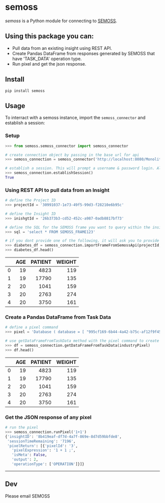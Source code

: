 # **semoss**

*semoss* is a Python module for connecting to [SEMOSS](https://semoss.org/).

## Using this package you can:

 - Pull data from an existing insight using REST API.
 - Create Pandas DataFrame from responses generated by SEMOSS that have 'TASK_DATA' operation type.
 - Run pixel and get the json response.

## **Install**

    pip install semoss


## **Usage**

To interract with a semoss instance, import the `semoss_connector` and establish a session:


### Setup
```python
>>> from semoss.semoss_connector import semoss_connector

# create connection object by passing in the base url for api
>>> semoss_connection = semoss_connector('http://localhost:8080/Monolith')

# establish a session. This will prompt a username & password login. Alternatively, you can set 'SEMOSS_USERNAME' and 'SEMOSS_PASSWORD' in environement variables. 
>>> semoss_connection.establishSession() 
True
```

### Using REST API to pull data from an Insight
```python
# define the Project ID
>>> projectId = '30991037-1e73-49f5-99d3-f28210e6b95c'

# define the Insight ID
>>> inishgtId = '26b373b3-cd52-452c-a987-0adb8817bf73'

# define the SQL for the SEMOSS frame you want to query within the insight
>>> sql = 'select * FROM SEMOSS_FRAME123'

# if you dont provide one of the following, it will ask you to provide it via prompt
>>> diabetes_df = semoss_connection.importFrameFromSemossApi(projectId,inishgtId,sql)
>>> diabetes_df.head()
```
|    |   AGE |   PATIENT |   WEIGHT |
|---:|------:|----------:|---------:|
|  0 |    19 |      4823 |      119 |
|  1 |    19 |     17790 |      135 |
|  2 |    20 |      1041 |      159 |
|  3 |    20 |      2763 |      274 |
|  4 |    20 |      3750 |      161 |

### Create a Pandas DataFrame from Task Data

```python
# define a pixel command
>>> pixel = 'Database ( database = [ "995cf169-6b44-4a42-b75c-af12f9f45c36" ] ) | Select ( DIABETES__AGE , DIABETES__PATIENT , DIABETES__WEIGHT ) .as ( [ AGE , PATIENT , WEIGHT ] ) | Distinct ( false ) | Collect(-1)'

# use getDataFrameFromTaskData method with the pixel command to create a Pandas DataFrame
>>> df = semoss_connection.getDataFrameFromTaskData(industryPixel)
>>> df.head()
```
|    |   AGE |   PATIENT |   WEIGHT |
|---:|------:|----------:|---------:|
|  0 |    19 |      4823 |      119 |
|  1 |    19 |     17790 |      135 |
|  2 |    20 |      1041 |      159 |
|  3 |    20 |      2763 |      274 |
|  4 |    20 |      3750 |      161 |

### Get the JSON response of any pixel
```python
# run the pixel
>>> semoss_connection.runPixel('1+1')
{'insightID': '8b419eaf-df7d-4a7f-869e-8d7d59bbfde8',
 'sessionTimeRemaining': '7196',
 'pixelReturn': [{'pixelId': '3',
   'pixelExpression': '1 + 1 ;',
   'isMeta': False,
   'output': 2,
   'operationType': ['OPERATION']}]}
```

---
## Dev
Please email SEMOSS
